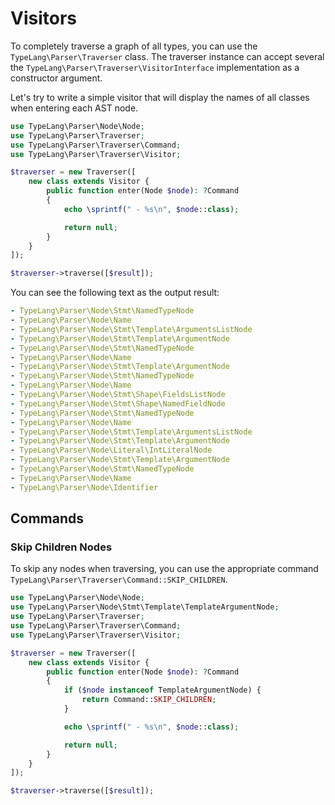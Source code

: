 # Visitors

<primary-label ref="parser-component"/>
<show-structure for="chapter" depth="2"/>

To completely traverse a graph of all types, you can use the
`TypeLang\Parser\Traverser` class. The traverser instance can accept several
the `TypeLang\Parser\Traverser\VisitorInterface` implementation as a constructor
argument.

Let's try to write a simple visitor that will display the names of all classes
when entering each AST node.

```php
use TypeLang\Parser\Node\Node;
use TypeLang\Parser\Traverser;
use TypeLang\Parser\Traverser\Command;
use TypeLang\Parser\Traverser\Visitor;

$traverser = new Traverser([
    new class extends Visitor {
        public function enter(Node $node): ?Command
        {
            echo \sprintf(" - %s\n", $node::class);

            return null;
        }
    }
]);

$traverser->traverse([$result]);
```

You can see the following text as the output result:

```yaml
- TypeLang\Parser\Node\Stmt\NamedTypeNode
- TypeLang\Parser\Node\Name
- TypeLang\Parser\Node\Stmt\Template\ArgumentsListNode
- TypeLang\Parser\Node\Stmt\Template\ArgumentNode
- TypeLang\Parser\Node\Stmt\NamedTypeNode
- TypeLang\Parser\Node\Name
- TypeLang\Parser\Node\Stmt\Template\ArgumentNode
- TypeLang\Parser\Node\Stmt\NamedTypeNode
- TypeLang\Parser\Node\Name
- TypeLang\Parser\Node\Stmt\Shape\FieldsListNode
- TypeLang\Parser\Node\Stmt\Shape\NamedFieldNode
- TypeLang\Parser\Node\Stmt\NamedTypeNode
- TypeLang\Parser\Node\Name
- TypeLang\Parser\Node\Stmt\Template\ArgumentsListNode
- TypeLang\Parser\Node\Stmt\Template\ArgumentNode
- TypeLang\Parser\Node\Literal\IntLiteralNode
- TypeLang\Parser\Node\Stmt\Template\ArgumentNode
- TypeLang\Parser\Node\Stmt\NamedTypeNode
- TypeLang\Parser\Node\Name
- TypeLang\Parser\Node\Identifier
```

## Commands

### Skip Children Nodes

To skip any nodes when traversing, you can use the appropriate
command `TypeLang\Parser\Traverser\Command::SKIP_CHILDREN`.

```php
use TypeLang\Parser\Node\Node;
use TypeLang\Parser\Node\Stmt\Template\TemplateArgumentNode;
use TypeLang\Parser\Traverser;
use TypeLang\Parser\Traverser\Command;
use TypeLang\Parser\Traverser\Visitor;

$traverser = new Traverser([
    new class extends Visitor {
        public function enter(Node $node): ?Command
        {
            if ($node instanceof TemplateArgumentNode) {
                return Command::SKIP_CHILDREN;
            }

            echo \sprintf(" - %s\n", $node::class);

            return null;
        }
    }
]);

$traverser->traverse([$result]);
```
